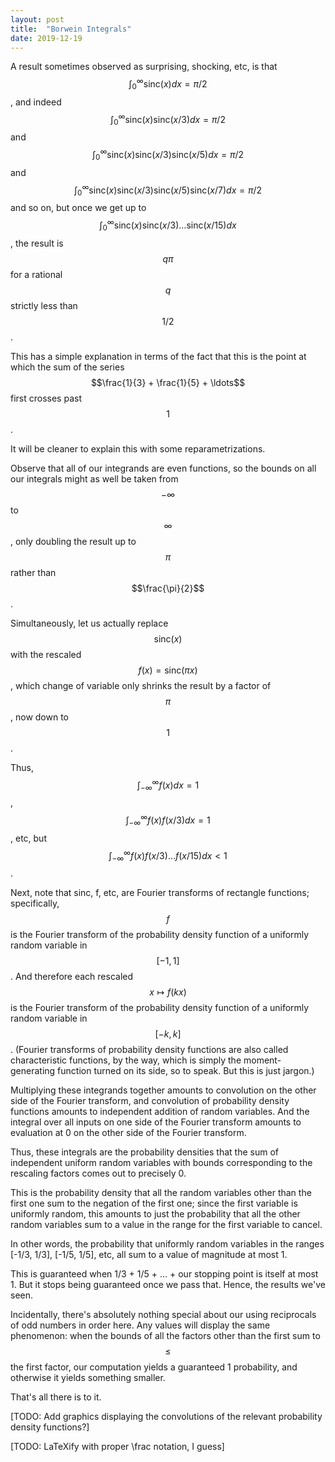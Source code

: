 ```yaml
---
layout: post
title:  "Borwein Integrals"
date: 2019-12-19
---
```

A result sometimes observed as surprising, shocking, etc, is that $$\int_{0}^{\infty} \mathrm{sinc}(x) dx = \pi/2$$, and indeed $$\int_{0}^{\infty} \mathrm{sinc}(x) \mathrm{sinc}(x/3) dx = \pi/2$$ and $$\int_{0}^{\infty} \mathrm{sinc}(x) \mathrm{sinc}(x/3) \mathrm{sinc}(x/5) dx = \pi/2$$ and $$\int_{0}^{\infty} \mathrm{sinc}(x) \mathrm{sinc}(x/3) \mathrm{sinc}(x/5) \mathrm{sinc}(x/7) dx = \pi/2$$ and so on, but once we get up to $$\int_{0}^{\infty} \mathrm{sinc}(x) \mathrm{sinc}(x/3) \ldots \mathrm{sinc}(x/15) dx$$, the result is $$q \pi$$ for a rational $$q$$ strictly less than $$1/2$$.

This has a simple explanation in terms of the fact that this is the point at which the sum of the series $$\frac{1}{3} + \frac{1}{5} + \ldots$$ first crosses past $$1$$.

It will be cleaner to explain this with some reparametrizations.

Observe that all of our integrands are even functions, so the bounds on all our integrals might as well be taken from $$-\infty$$ to $$\infty$$, only doubling the result up to $$\pi$$ rather than $$\frac{\pi}{2}$$.

Simultaneously, let us actually replace $$\mathrm{sinc}(x)$$ with the rescaled $$f(x) = \mathrm{sinc}(\pi x)$$, which change of variable only shrinks the result by a factor of $$\pi$$, now down to $$1$$.

Thus, $$\int_{-\infty}^{\infty} f(x) dx = 1$$, $$\int_{-\infty}^{\infty} f(x) f(x/3) dx = 1$$, etc, but $$\int_{-\infty}^{\infty} f(x) f(x/3) \ldots f(x/15) dx < 1$$.

Next, note that sinc, f, etc, are Fourier transforms of rectangle functions; specifically, $$f$$ is the Fourier transform of the probability density function of a uniformly random variable in $$[-1, 1]$$. And therefore each rescaled $$x \mapsto f(kx)$$ is the Fourier transform of the probability density function of a uniformly random variable in $$[-k, k]$$. (Fourier transforms of probability density functions are also called characteristic functions, by the way, which is simply the moment-generating function turned on its side, so to speak. But this is just jargon.)

Multiplying these integrands together amounts to convolution on the other side of the Fourier transform, and convolution of probability density functions amounts to independent addition of random variables. And the integral over all inputs on one side of the Fourier transform amounts to evaluation at 0 on the other side of the Fourier transform.

Thus, these integrals are the probability densities that the sum of independent uniform random variables with bounds corresponding to the rescaling factors comes out to precisely 0.

This is the probability density that all the random variables other than the first one sum to the negation of the first one; since the first variable is uniformly random, this amounts to just the probability that all the other random variables sum to a value in the range for the first variable to cancel.

In other words, the probability that uniformly random variables in the ranges [-1/3, 1/3], [-1/5, 1/5], etc, all sum to a value of magnitude at most 1.

This is guaranteed when 1/3 + 1/5 + ... + our stopping point is itself at most 1. But it stops being guaranteed once we pass that. Hence, the results we've seen.

Incidentally, there's absolutely nothing special about our using reciprocals of odd numbers in order here. Any values will display the same phenomenon: when the bounds of all the factors other than the first sum to $$\leq$$ the first factor, our computation yields a guaranteed 1 probability, and otherwise it yields something smaller.

That's all there is to it.

[TODO: Add graphics displaying the convolutions of the relevant probability density functions?]

[TODO: LaTeXify with proper \frac notation, I guess]